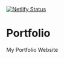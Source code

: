 [![Netlify Status](https://api.netlify.com/api/v1/badges/07d2bdab-f010-4d23-b702-88cb191a1769/deploy-status)](https://app.netlify.com/sites/idowufestus/deploys?branch=main)

# Portfolio
My Portfolio Website


